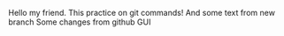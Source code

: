 Hello my friend. This practice on git commands!
And some text from new branch
Some changes from github GUI
